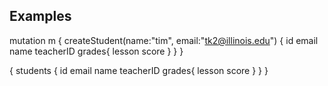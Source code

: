 

## Examples

mutation m {
  createStudent(name:"tim", email:"tk2@illinois.edu") {
    id
    email
    name
    teacherID
    grades{
      lesson
      score
    }
  }
}

{
  students {
    id
    email
    name
    teacherID
    grades{
      lesson
      score
    }
  }
}